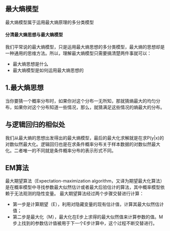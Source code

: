## 最大熵模型
最大熵模型属于运用最大熵原理的多分类模型
#### 分清最大熵思想与最大熵模型
我们平常说的最大熵模型，只是运用最大熵思想的多分类模型，最大熵的思想却是一种通用的思维方法。所以，理解最大熵模型只需要搞清楚两件事就可以：
- 最大熵思想是什么
- 最大熵模型是如何运用最大熵思想的
## 1.最大熵思想
当你要猜一个概率分布时，如果你对这个分布一无所知，那就猜熵最大的均匀分布，如果你对这个分布知道一些情况，那么，就猜满足这些情况的熵最大的分布。

## 与逻辑回归的相似处
我们从最大熵的思想出发得出的最大熵模型，最后的最大化求解就是在求P(y|x)的对数似然最大化。逻辑回归也是在求条件概率分布关于样本数据的对数似然最大化。二者唯一的不同就是条件概率分布的表示形式不同。

## EM算法
最大期望算法（Expectation-maximization algorithm，又译为期望最大化算法）
是在概率模型中寻找参数最大似然估计或者最大后验估计的算法，其中概率模型依赖于无法观测的隐性变量。
最大期望算法经过两个步骤交替进行计算：
- 第一步是计算期望（E），利用对隐藏变量的现有估计值，计算其最大似然估计值；
- 第二步是最大化（M），最大化在E步上求得的最大似然值来计算参数的值。M步上找到的参数估计值被用于下一个E步计算中，这个过程不断交替进行。